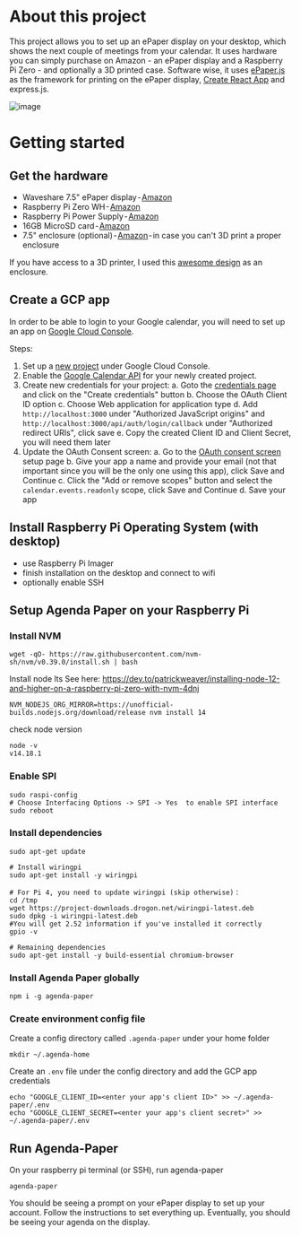 # About this project

This project allows you to set up an ePaper display on your desktop, which shows the next couple of meetings from your calendar.
It uses hardware you can simply purchase on Amazon - an ePaper display and a Raspberry Pi Zero - and optionally a 3D printed case.
Software wise, it uses [ePaper.js](https://github.com/samsonmking/epaper.js) as the framework for printing on the ePaper display, [Create React App](https://github.com/facebook/create-react-app) and express.js.

![image](https://user-images.githubusercontent.com/7040645/142741601-7eb96d19-4da3-403b-8cfc-91371c4ecf04.png)

# Getting started

## Get the hardware

* Waveshare 7.5" ePaper display - [Amazon](https://amzn.to/30Kmm1n)
* Raspberry Pi Zero WH - [Amazon](https://amzn.to/2Z59Xom)
* Raspberry Pi Power Supply - [Amazon](https://amzn.to/30GeVJi)
* 16GB MicroSD card - [Amazon](https://amzn.to/3kXAR9o)
* 7.5" enclosure (optional) - [Amazon](https://amzn.to/3HFlvjJ) - in case you can't 3D print a proper enclosure

If you have access to a 3D printer, I used this [awesome design](https://www.thingiverse.com/thing:4152661) as an enclosure.

## Create a GCP app

In order to be able to login to your Google calendar, you will need to set up an app on [Google Cloud Console](https://console.cloud.google.com/).

Steps:

1. Set up a [new project](https://console.cloud.google.com/projectcreate) under Google Cloud Console.
2. Enable the [Google Calendar API](https://console.cloud.google.com/apis/api/calendar-json.googleapis.com/overview) for your newly created project.
3. Create new credentials for your project:
   a. Goto the [credentials page](https://console.cloud.google.com/apis/credentials) and click on the "Create credentials" button
   b. Choose the OAuth Client ID option
   c. Choose Web application for application type
   d. Add `http://localhost:3000` under "Authorized JavaScript origins" and `http://localhost:3000/api/auth/login/callback` under "Authorized redirect URIs", click save
   e. Copy the created Client ID and Client Secret, you will need them later
4. Update the OAuth Consent screen:
   a. Go to the [OAuth consent screen](https://console.cloud.google.com/apis/credentials/consent) setup page
   b. Give your app a name and provide your email (not that important since you will be the only one using this app), click Save and Continue
   c. Click the "Add or remove scopes" button and select the `calendar.events.readonly` scope, click Save and Continue
   d. Save your app

## Install Raspberry Pi Operating System (with desktop)

- use Raspberry Pi Imager
- finish installation on the desktop and connect to wifi
- optionally enable SSH

## Setup Agenda Paper on your Raspberry Pi

### Install NVM

```
wget -qO- https://raw.githubusercontent.com/nvm-sh/nvm/v0.39.0/install.sh | bash
```

Install node lts
See here: https://dev.to/patrickweaver/installing-node-12-and-higher-on-a-raspberry-pi-zero-with-nvm-4dnj
```
NVM_NODEJS_ORG_MIRROR=https://unofficial-builds.nodejs.org/download/release nvm install 14
```

check node version
```
node -v
v14.18.1
```

### Enable SPI

```
sudo raspi-config
# Choose Interfacing Options -> SPI -> Yes  to enable SPI interface
sudo reboot
```

### Install dependencies

```
sudo apt-get update

# Install wiringpi
sudo apt-get install -y wiringpi

# For Pi 4, you need to update wiringpi (skip otherwise)：
cd /tmp
wget https://project-downloads.drogon.net/wiringpi-latest.deb
sudo dpkg -i wiringpi-latest.deb
#You will get 2.52 information if you've installed it correctly
gpio -v

# Remaining dependencies
sudo apt-get install -y build-essential chromium-browser
```

### Install Agenda Paper globally

```
npm i -g agenda-paper
```

### Create environment config file

Create a config directory called `.agenda-paper` under your home folder

```
mkdir ~/.agenda-home
```

Create an `.env` file under the config directory and add the GCP app credentials

```
echo "GOOGLE_CLIENT_ID=<enter your app's client ID>" >> ~/.agenda-paper/.env
echo "GOOGLE_CLIENT_SECRET=<enter your app's client secret>" >> ~/.agenda-paper/.env
```

## Run Agenda-Paper

On your raspberry pi terminal (or SSH), run agenda-paper

```
agenda-paper
```

You should be seeing a prompt on your ePaper display to set up your account. Follow the instructions to set everything up.
Eventually, you should be seeing your agenda on the display.

```
